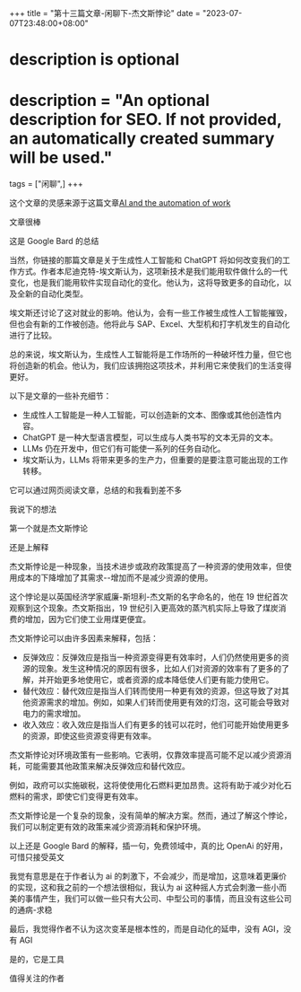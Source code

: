 +++
title = "第十三篇文章-闲聊下-杰文斯悖论"
date = "2023-07-07T23:48:00+08:00"

#
# description is optional
#
# description = "An optional description for SEO. If not provided, an automatically created summary will be used."

tags = ["闲聊",]
+++

这个文章的灵感来源于这篇文章[AI and the automation of work](https://www.ben-evans.com/benedictevans/2023/7/2/working-with-ai)

文章很棒

这是 Google Bard 的总结

当然，你链接的那篇文章是关于生成性人工智能和 ChatGPT 将如何改变我们的工作方式。作者本尼迪克特-埃文斯认为，这项新技术是我们能用软件做什么的一代变化，也是我们能用软件实现自动化的变化。他认为，这将导致更多的自动化，以及全新的自动化类型。

埃文斯还讨论了这对就业的影响。他认为，会有一些工作被生成性人工智能摧毁，但也会有新的工作被创造。他将此与 SAP、Excel、大型机和打字机发生的自动化进行了比较。

总的来说，埃文斯认为，生成性人工智能将是工作场所的一种破坏性力量，但它也将创造新的机会。他认为，我们应该拥抱这项技术，并利用它来使我们的生活变得更好。

以下是文章的一些补充细节：

- 生成性人工智能是一种人工智能，可以创造新的文本、图像或其他创造性内容。
- ChatGPT 是一种大型语言模型，可以生成与人类书写的文本无异的文本。
- LLMs 仍在开发中，但它们有可能使一系列的任务自动化。
- 埃文斯认为，LLMs 将带来更多的生产力，但重要的是要注意可能出现的工作转移。

它可以通过网页阅读文章，总结的和我看到差不多

我说下的想法

第一个就是杰文斯悖论

还是上解释

杰文斯悖论是一种现象，当技术进步或政府政策提高了一种资源的使用效率，但使用成本的下降增加了其需求--增加而不是减少资源的使用。

这个悖论是以英国经济学家威廉-斯坦利-杰文斯的名字命名的，他在 19 世纪首次观察到这个现象。杰文斯指出，19 世纪引入更高效的蒸汽机实际上导致了煤炭消费的增加，因为它们使工业用煤更便宜。

杰文斯悖论可以由许多因素来解释，包括：

- 反弹效应：反弹效应是指当一种资源变得更有效率时，人们仍然使用更多的资源的现象。发生这种情况的原因有很多，比如人们对资源的效率有了更多的了解，并开始更多地使用它，或者资源的成本降低使人们更有能力使用它。
- 替代效应：替代效应是指当人们转而使用一种更有效的资源，但这导致了对其他资源需求的增加。例如，如果人们转而使用更有效的灯泡，这可能会导致对电力的需求增加。
- 收入效应：收入效应是指当人们有更多的钱可以花时，他们可能开始使用更多的资源，即使这些资源变得更有效率。

杰文斯悖论对环境政策有一些影响。它表明，仅靠效率提高可能不足以减少资源消耗，可能需要其他政策来解决反弹效应和替代效应。

例如，政府可以实施碳税，这将使使用化石燃料更加昂贵。这将有助于减少对化石燃料的需求，即使它们变得更有效率。

杰文斯悖论是一个复杂的现象，没有简单的解决方案。然而，通过了解这个悖论，我们可以制定更有效的政策来减少资源消耗和保护环境。

以上还是 Google Bard 的解释，插一句，免费领域中，真的比 OpenAi 的好用，可惜只接受英文

我觉有意思是在于作者认为 ai 的刺激下，不会减少，而是增加，这意味着更廉价的实现，这和我之前的一个想法很相似，我认为 ai 这种摇人方式会刺激一些小而美的事情产生，我们可以做一些只有大公司、中型公司的事情，而且没有这些公司的通病-求稳

最后，我觉得作者不认为这次变革是根本性的，而是自动化的延申，没有 AGI，没有 AGI

是的，它是工具

值得关注的作者
